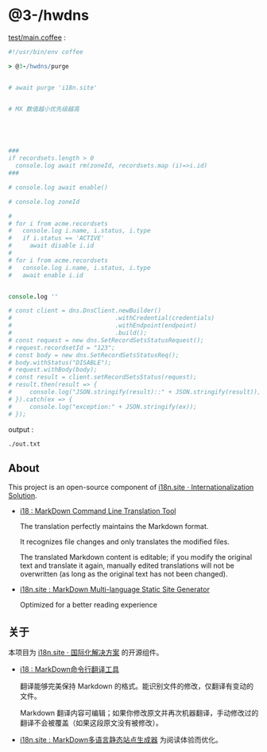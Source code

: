 # @3-/hwdns

[test/main.coffee](./test/main.coffee) :

```coffee
#!/usr/bin/env coffee

> @3-/hwdns/purge


# await purge 'i18n.site'


# MX 数值越小优先级越高





###
if recordsets.length > 0
  console.log await rm(zoneId, recordsets.map (i)=>i.id)
###

# console.log await enable()

# console.log zoneId

#
# for i from acme.recordsets
#   console.log i.name, i.status, i.type
#   if i.status == 'ACTIVE'
#     await disable i.id
#
# for i from acme.recordsets
#   console.log i.name, i.status, i.type
#   await enable i.id


console.log ''

# const client = dns.DnsClient.newBuilder()
#                             .withCredential(credentials)
#                             .withEndpoint(endpoint)
#                             .build();
# const request = new dns.SetRecordSetsStatusRequest();
# request.recordsetId = "123";
# const body = new dns.SetRecordSetsStatusReq();
# body.withStatus("DISABLE");
# request.withBody(body);
# const result = client.setRecordSetsStatus(request);
# result.then(result => {
#     console.log("JSON.stringify(result)::" + JSON.stringify(result));
# }).catch(ex => {
#     console.log("exception:" + JSON.stringify(ex));
# });
```

output :

```
./out.txt
```

## About

This project is an open-source component of [i18n.site ⋅ Internationalization Solution](https://i18n.site).

* [i18 : MarkDown Command Line Translation Tool](https://i18n.site/i18)

  The translation perfectly maintains the Markdown format.

  It recognizes file changes and only translates the modified files.

  The translated Markdown content is editable; if you modify the original text and translate it again, manually edited translations will not be overwritten (as long as the original text has not been changed).

* [i18n.site : MarkDown Multi-language Static Site Generator](https://i18n.site/i18n.site)

  Optimized for a better reading experience

## 关于

本项目为 [i18n.site ⋅ 国际化解决方案](https://i18n.site) 的开源组件。

* [i18 :  MarkDown命令行翻译工具](https://i18n.site/i18)

  翻译能够完美保持 Markdown 的格式。能识别文件的修改，仅翻译有变动的文件。

  Markdown 翻译内容可编辑；如果你修改原文并再次机器翻译，手动修改过的翻译不会被覆盖（如果这段原文没有被修改）。

* [i18n.site : MarkDown多语言静态站点生成器](https://i18n.site/i18n.site) 为阅读体验而优化。